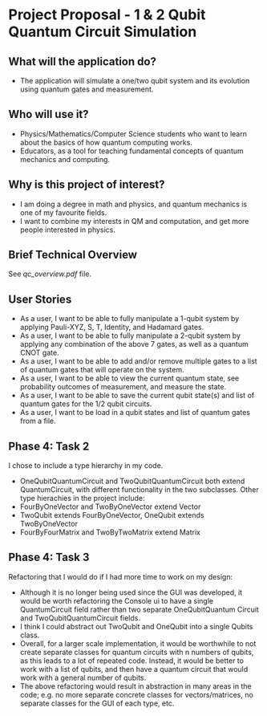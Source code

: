 # Project Proposal - 1 & 2 Qubit Quantum Circuit Simulation

## What will the application do?
- The application will simulate a one/two qubit system and its evolution using quantum gates and measurement.

## Who will use it?
- Physics/Mathematics/Computer Science students who want to learn about the basics of how quantum computing works.
- Educators, as a tool for teaching fundamental concepts of quantum mechanics and computing.

## Why is this project of interest?
- I am doing a degree in math and physics, and quantum mechanics is one of my favourite fields.
- I want to combine my interests in QM and computation, and get more people interested in physics.

## Brief Technical Overview
See *qc_overview.pdf* file.

## User Stories
- As a user, I want to be able to fully manipulate a 1-qubit system by applying Pauli-XYZ, S, T, Identity, and Hadamard gates.
- As a user, I want to be able to fully manipulate a 2-qubit system by applying any combination of the above 7 gates,
  as well as a quantum CNOT gate. 
- As a user, I want to be able to add and/or remove multiple gates to a list of quantum gates that will operate on the system.
- As a user, I want to be able to view the current quantum state, see probability outcomes of measurement,
  and measure the state.
- As a user, I want to be able to save the current qubit state(s) and list of quantum gates for the 1/2 qubit circuits.
- As a user, I want to be load in a qubit states and list of quantum gates from a file.

## Phase 4: Task 2
I chose to include a type hierarchy in my code.
- OneQubitQuantumCircuit and TwoQubitQuantumCircuit both extend QuantumCircuit, with different functionality in the two subclasses.
Other type hierachies in the project include:  
- FourByOneVector and TwoByOneVector extend Vector
- TwoQubit extends FourByOneVector, OneQubit extends TwoByOneVector
- FourByFourMatrix and TwoByTwoMatrix extend Matrix

## Phase 4: Task 3
Refactoring that I would do if I had more time to work on my design:
- Although it is no longer being used since the GUI was developed, it would be worth refactoring the Console ui to have a single QuantumCircuit field rather than two separate OneQubitQuantum Circuit and TwoQubitQuantumCircuit fields.
- I think I could abstract out TwoQubit and OneQubit into a single Qubits class. 
- Overall, for a larger scale implementation, it would be worthwhile to not create separate classes for quantum circuits with n numbers of qubits, as this leads to a lot of repeated code. Instead, it would be better to work with a list of qubits, and then have a quantum circuit that would work with a general number of qubits.
- The above refactoring would result in abstraction in many areas in the code; e.g. no more separate concrete classes for vectors/matrices, no separate classes for the GUI of each type, etc. 
  